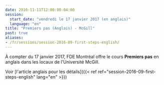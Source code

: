 ```yaml
---
date: 2016-11-11T12:00:00-04:00
session:
  start_date: "vendredi le 17 janvier 2017 (en anglais)"
  language: "en"
title: "Premiers pas (Anglais) - McGill"
past: true
aliases:
- /fr/sessions/session-2016-09-first-steps-english/
---
```


À compter du 17 janvier 2017, FDE Montréal offre le cours **Premiers pas** en
anglais dans les locaux de l'Université McGill.

Voir [l'article anglais pour les détails]({{< ref ref="session-2016-09-first-steps-english" lang="en" >}})
